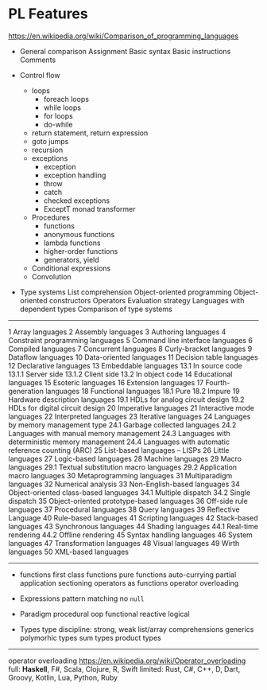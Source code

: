 # PL Features

https://en.wikipedia.org/wiki/Comparison_of_programming_languages


* General comparison
Assignment
Basic syntax
Basic instructions
Comments

* Control flow
  * loops
    - foreach loops
    - while loops
    - for loops
    - do-while
  - return statement, return expression
  - goto jumps
  - recursion
  * exceptions
    - exception
    - exception handling
    - throw
    - catch
    - checked exceptions
    - ExceptT monad transformer
  * Procedures
    - functions
    - anonymous functions
    - lambda functions
    - higher-order functions
    - generators, yield
  - Conditional expressions
  - Convolution



* Type systems
List comprehension
Object-oriented programming
Object-oriented constructors
Operators
Evaluation strategy
Languages with dependent types
Comparison of type systems


---

1	Array languages
2	Assembly languages
3	Authoring languages
4	Constraint programming languages
5	Command line interface languages
6	Compiled languages
7	Concurrent languages
8	Curly-bracket languages
9	Dataflow languages
10	Data-oriented languages
11	Decision table languages
12	Declarative languages
13	Embeddable languages
13.1	In source code
13.1.1	Server side
13.1.2	Client side
13.2	In object code
14	Educational languages
15	Esoteric languages
16	Extension languages
17	Fourth-generation languages
18	Functional languages
18.1	Pure
18.2	Impure
19	Hardware description languages
19.1	HDLs for analog circuit design
19.2	HDLs for digital circuit design
20	Imperative languages
21	Interactive mode languages
22	Interpreted languages
23	Iterative languages
24	Languages by memory management type
24.1	Garbage collected languages
24.2	Languages with manual memory management
24.3	Languages with deterministic memory management
24.4	Languages with automatic reference counting (ARC)
25	List-based languages – LISPs
26	Little languages
27	Logic-based languages
28	Machine languages
29	Macro languages
29.1	Textual substitution macro languages
29.2	Application macro languages
30	Metaprogramming languages
31	Multiparadigm languages
32	Numerical analysis
33	Non-English-based languages
34	Object-oriented class-based languages
34.1	Multiple dispatch
34.2	Single dispatch
35	Object-oriented prototype-based languages
36	Off-side rule languages
37	Procedural languages
38	Query languages
39	Reflective Language
40	Rule-based languages
41	Scripting languages
42	Stack-based languages
43	Synchronous languages
44	Shading languages
44.1	Real-time rendering
44.2	Offline rendering
45	Syntax handling languages
46	System languages
47	Transformation languages
48	Visual languages
49	Wirth languages
50	XML-based languages

---

* functions
first class functions
pure functions
auto-currying
partial application
sectioning
operators as functions
operator overloading


* Expressions
pattern matching
no `null`

* Paradigm
procedural
oop
functional
reactive
logical

* Types
type discipline: strong, weak
list/array comprehensions
generics
polymorhic types
sum types
product types


-----


operator overloading
https://en.wikipedia.org/wiki/Operator_overloading
full: **Haskell**, F#, Scala, Clojure, R, Swift
limited: Rust, C#, C++, D, Dart, Groovy, Kotlin, Lua, Python, Ruby
